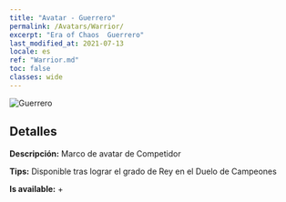 ```yaml
---
title: "Avatar - Guerrero"
permalink: /Avatars/Warrior/
excerpt: "Era of Chaos  Guerrero"
last_modified_at: 2021-07-13
locale: es
ref: "Warrior.md"
toc: false
classes: wide
---
```

 ![Guerrero](/images/a/avatarFrame_1.png)

## Detalles

 **Descripción:** Marco de avatar de Competidor 

 **Tips:** Disponible tras lograr el grado de Rey en el Duelo de Campeones 

 **Is available:**  + 

